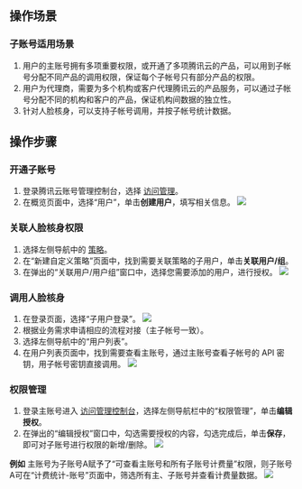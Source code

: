 ## 操作场景
### 子账号适用场景
1. 用户的主账号拥有多项重要权限，或开通了多项腾讯云的产品，可以用到子帐号分配不同产品的调用权限，保证每个子帐号只有部分产品的权限。
2. 用户为代理商，需要为多个机构或客户代理腾讯云的产品服务，可以通过子帐号分配不同的机构和客户的产品，保证机构间数据的独立性。
3. 针对人脸核身，可以支持子帐号调用，并按子帐号统计数据。

## 操作步骤
### 开通子账号
1. 登录腾讯云账号管理控制台，选择 [访问管理](https://console.cloud.tencent.com/cam/overview)。
2. 在概览页面中，选择“用户”，单击**创建用户**，填写相关信息。
![](https://qcloudimg.tencent-cloud.cn/raw/b08374fba7de01684ccb7e4b2e77808e.png)

### 关联人脸核身权限
1. 选择左侧导航中的 [策略](https://console.cloud.tencent.com/cam/policy)。
2. 在“新建自定义策略”页面中，找到需要关联策略的子用户，单击**关联用户/组**。
3. 在弹出的“关联用户/用户组”窗口中，选择您需要添加的用户，进行授权。
![](https://qcloudimg.tencent-cloud.cn/raw/7b83a468fe4898bbf31c3ad8f66bd11c.png)

### 调用人脸核身
1. 在登录页面，选择“子用户登录”。
![](https://qcloudimg.tencent-cloud.cn/raw/acc650686360042c82fa25936cdf70b3.png)
2. 根据业务需求申请相应的流程对接（主子帐号一致）。
3. 选择左侧导航中的“用户列表”。
4. 在用户列表页面中，找到需要查看主账号，通过主账号查看子帐号的 API 密钥，用子帐号密钥直接调用。
![](https://qcloudimg.tencent-cloud.cn/raw/3c874251e26e0316e1b5503fd0a9bb24.png)

### 权限管理
1. 登录主账号进入 [访问管理控制台](https://console.cloud.tencent.com/cam/overview)，选择左侧导航栏中的“权限管理”，单击**编辑授权**。
2. 在弹出的“编辑授权”窗口中，勾选需要授权的内容，勾选完成后，单击**保存**，即可对子账号进行权限的新增/删除。
![](https://qcloudimg.tencent-cloud.cn/raw/2fe0f5c7966dde2b156874cc73ed4450.png)


**例如**
主账号为子账号A赋予了“可查看主账号和所有子账号计费量”权限，则子账号A可在“计费统计-账号”页面中，筛选所有主、子账号并查看计费量数据。
![](https://qcloudimg.tencent-cloud.cn/raw/5a575f8ef3ada782930cc35832a9bee7.png)









